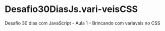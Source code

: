 # Desafio30DiasJs.vari-veisCSS
Desafio 30 dias com JavaScript - Aula 1 - Brincando com variaveis no CSS
